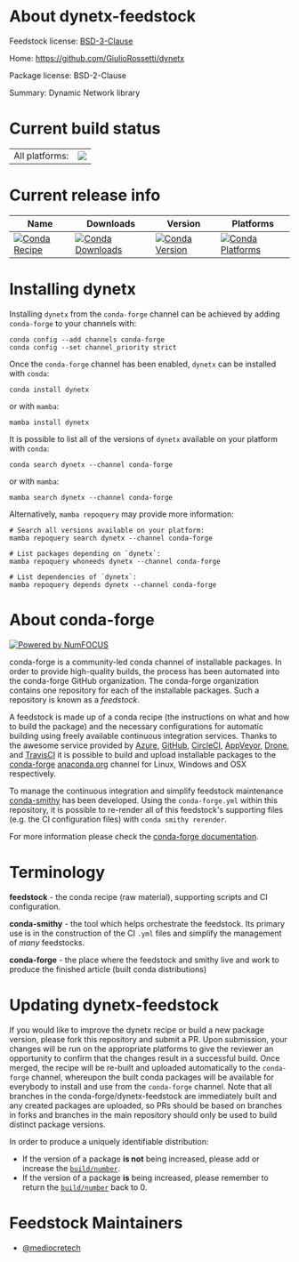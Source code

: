 About dynetx-feedstock
======================

Feedstock license: [BSD-3-Clause](https://github.com/conda-forge/dynetx-feedstock/blob/main/LICENSE.txt)

Home: https://github.com/GiulioRossetti/dynetx

Package license: BSD-2-Clause

Summary: Dynamic Network library

Current build status
====================


<table><tr><td>All platforms:</td>
    <td>
      <a href="https://dev.azure.com/conda-forge/feedstock-builds/_build/latest?definitionId=21934&branchName=main">
        <img src="https://dev.azure.com/conda-forge/feedstock-builds/_apis/build/status/dynetx-feedstock?branchName=main">
      </a>
    </td>
  </tr>
</table>

Current release info
====================

| Name | Downloads | Version | Platforms |
| --- | --- | --- | --- |
| [![Conda Recipe](https://img.shields.io/badge/recipe-dynetx-green.svg)](https://anaconda.org/conda-forge/dynetx) | [![Conda Downloads](https://img.shields.io/conda/dn/conda-forge/dynetx.svg)](https://anaconda.org/conda-forge/dynetx) | [![Conda Version](https://img.shields.io/conda/vn/conda-forge/dynetx.svg)](https://anaconda.org/conda-forge/dynetx) | [![Conda Platforms](https://img.shields.io/conda/pn/conda-forge/dynetx.svg)](https://anaconda.org/conda-forge/dynetx) |

Installing dynetx
=================

Installing `dynetx` from the `conda-forge` channel can be achieved by adding `conda-forge` to your channels with:

```
conda config --add channels conda-forge
conda config --set channel_priority strict
```

Once the `conda-forge` channel has been enabled, `dynetx` can be installed with `conda`:

```
conda install dynetx
```

or with `mamba`:

```
mamba install dynetx
```

It is possible to list all of the versions of `dynetx` available on your platform with `conda`:

```
conda search dynetx --channel conda-forge
```

or with `mamba`:

```
mamba search dynetx --channel conda-forge
```

Alternatively, `mamba repoquery` may provide more information:

```
# Search all versions available on your platform:
mamba repoquery search dynetx --channel conda-forge

# List packages depending on `dynetx`:
mamba repoquery whoneeds dynetx --channel conda-forge

# List dependencies of `dynetx`:
mamba repoquery depends dynetx --channel conda-forge
```


About conda-forge
=================

[![Powered by
NumFOCUS](https://img.shields.io/badge/powered%20by-NumFOCUS-orange.svg?style=flat&colorA=E1523D&colorB=007D8A)](https://numfocus.org)

conda-forge is a community-led conda channel of installable packages.
In order to provide high-quality builds, the process has been automated into the
conda-forge GitHub organization. The conda-forge organization contains one repository
for each of the installable packages. Such a repository is known as a *feedstock*.

A feedstock is made up of a conda recipe (the instructions on what and how to build
the package) and the necessary configurations for automatic building using freely
available continuous integration services. Thanks to the awesome service provided by
[Azure](https://azure.microsoft.com/en-us/services/devops/), [GitHub](https://github.com/),
[CircleCI](https://circleci.com/), [AppVeyor](https://www.appveyor.com/),
[Drone](https://cloud.drone.io/welcome), and [TravisCI](https://travis-ci.com/)
it is possible to build and upload installable packages to the
[conda-forge](https://anaconda.org/conda-forge) [anaconda.org](https://anaconda.org/)
channel for Linux, Windows and OSX respectively.

To manage the continuous integration and simplify feedstock maintenance
[conda-smithy](https://github.com/conda-forge/conda-smithy) has been developed.
Using the ``conda-forge.yml`` within this repository, it is possible to re-render all of
this feedstock's supporting files (e.g. the CI configuration files) with ``conda smithy rerender``.

For more information please check the [conda-forge documentation](https://conda-forge.org/docs/).

Terminology
===========

**feedstock** - the conda recipe (raw material), supporting scripts and CI configuration.

**conda-smithy** - the tool which helps orchestrate the feedstock.
                   Its primary use is in the construction of the CI ``.yml`` files
                   and simplify the management of *many* feedstocks.

**conda-forge** - the place where the feedstock and smithy live and work to
                  produce the finished article (built conda distributions)


Updating dynetx-feedstock
=========================

If you would like to improve the dynetx recipe or build a new
package version, please fork this repository and submit a PR. Upon submission,
your changes will be run on the appropriate platforms to give the reviewer an
opportunity to confirm that the changes result in a successful build. Once
merged, the recipe will be re-built and uploaded automatically to the
`conda-forge` channel, whereupon the built conda packages will be available for
everybody to install and use from the `conda-forge` channel.
Note that all branches in the conda-forge/dynetx-feedstock are
immediately built and any created packages are uploaded, so PRs should be based
on branches in forks and branches in the main repository should only be used to
build distinct package versions.

In order to produce a uniquely identifiable distribution:
 * If the version of a package **is not** being increased, please add or increase
   the [``build/number``](https://docs.conda.io/projects/conda-build/en/latest/resources/define-metadata.html#build-number-and-string).
 * If the version of a package **is** being increased, please remember to return
   the [``build/number``](https://docs.conda.io/projects/conda-build/en/latest/resources/define-metadata.html#build-number-and-string)
   back to 0.

Feedstock Maintainers
=====================

* [@mediocretech](https://github.com/mediocretech/)

